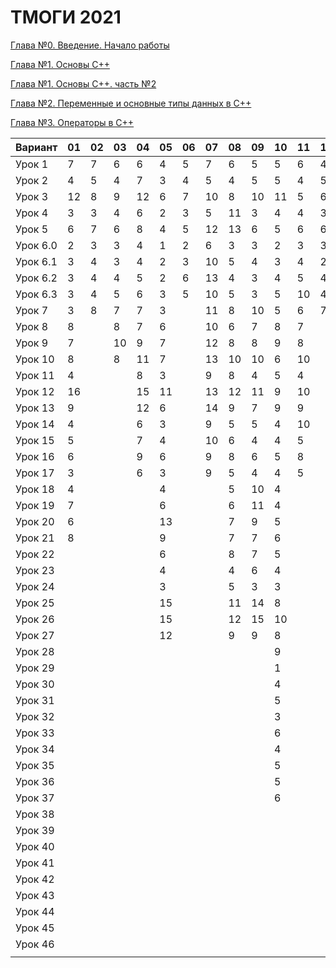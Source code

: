 # ТМОГИ 2021

[Глава №0. Введение. Начало работы](https://drive.google.com/drive/folders/1q9ILkl6kPBrzqY5IDAdt2iB8K4RCu3_s)

[Глава №1. Основы C++](https://drive.google.com/drive/folders/1dMwYSpwDyVjM3WYAmFnPbQyAa7Ku27ae?usp=sharing)

[Глава №1. Основы C++. часть №2](https://drive.google.com/drive/folders/1fXnj1Y5SFlGWLntIE1J1n9CxaEfAoDRt?usp=sharing)

[Глава №2. Переменные и основные типы данных в C++](https://drive.google.com/drive/folders/1H2bi6jBYB0l9SboeHFAvLMLuulBqJsar?usp=sharing)

[Глава №3. Операторы в C++](https://drive.google.com/drive/folders/16XzNa9f414aQFBlKuvIkwz7AKf2PCaL8?usp=sharing)

| Вариант  | 01 | 02 | 03 | 04 | 05 | 06 | 07 | 08 | 09 | 10 | 11 | 12 | 13 | 14 | 15 | 16 | 17 | 18 | 19 | 20 |
| -------  | -- | -- | -- | -- | -- | -- | -- | -- | -- | -- | -- | -- | -- | -- | -- | -- | -- | -- | -- | -- |
| Урок 1   |  7 |  7 |  6 |  6 |  4 |  5 |  7 |  6 |  5 |  5 | 6  |  4 |    |  4 |  5 |  4 |  6 |  5 |  4 |    |
| Урок 2   |  4 |  5 |  4 |  7 |  3 |  4 |  5 |  4 |  5 |  5 | 4  |  5 |    |  2 |  4 |  2 |  4 |  3 |  5 |    |
| Урок 3   | 12 |  8 |  9 | 12 |  6 |  7 | 10 |  8 | 10 | 11 | 5  |  6 |    |  6 | 11 |  6 |  8 | 10 |  9 |    |
| Урок 4   |  3 |  3 |  4 |  6 |  2 |  3 |  5 | 11 |  3 |  4 | 4  |  3 |    |  2 |  2 |  2 |  4 |  8 |  5 |    |
| Урок 5   |  6 |  7 |  6 |  8 |  4 |  5 | 12 | 13 |  6 |  5 | 6  |  6 |    |  5 |  6 |  5 |  8 | 14 |  6 |    |
| Урок 6.0 |  2 |  3 |  3 |  4 |  1 |  2 |  6 |  3 |  3 |  2 | 3  |  3 |    |  1 |  2 |  1 |  2 |  2 |  2 |    |
| Урок 6.1 |  3 |  4 |  3 |  4 |  2 |  3 | 10 |  5 |  4 |  3 | 4  |  2 |    |  1 |  3 |  2 |  4 |  5 |  3 |    |
| Урок 6.2 |  3 |  4 |  4 |  5 |  2 |  6 | 13 |  4 |  3 |  4 | 5  |  4 |    |  3 |  3 |  3 |  3 |  4 |  4 |    |
| Урок 6.3 |  3 |  4 |  5 |  6 |  3 |  5 | 10 |  5 |  3 |  5 | 10 |  4 |    |  2 |  2 |  3 |  4 |  5 |  5 |    |
| Урок 7   |  3 |  8 |  7 |  7 |  3 |    | 11 |  8 | 10 |  5 | 6  |  7 |    |  3 |  9 |  3 |  4 |  4 |  7 |    |
| Урок 8   |  8 |    |  8 |  7 |  6 |    | 10 |  6 |  7 |  8 | 7  |    |    | 10 |  6 |  9 |  8 | 10 |  9 |    |
| Урок 9   |  7 |    | 10 |  9 |  7 |    | 12 |  8 |  8 |  9 | 8  |    |    | 11 |  8 |  9 |  8 |  8 |  9 |    |
| Урок 10  |  8 |    |  8 | 11 |  7 |    | 13 | 10 | 10 |  6 | 10 |    |    | 10 |  6 |  8 |  6 |  6 |  8 |    |
| Урок 11  |  4 |    |    |  8 |  3 |    |  9 |  8 |  4 |  5 |  4 |    |    |  7 |  4 |  5 |  5 |  3 |  4 |    |
| Урок 12  | 16 |    |    | 15 | 11 |    | 13 | 12 | 11 |  9 | 10 |    |    | 14 | 10 | 12 | 10 |  8 | 10 |    |
| Урок 13  |  9 |    |    | 12 |  6 |    | 14 | 9  |  7 |  9 |  9 |    |    |  9 |  7 |  8 |  8 | 10 |  9 |    |
| Урок 14  |  4 |    |    |  6 |  3 |    |  9 | 5  |  5 |  4 | 10 |    |    |  5 |  3 |  4 |  5 |  3 |  5 |    |
| Урок 15  |  5 |    |    |  7 |  4 |    | 10 | 6  |  4 |  4 |  5 |    |    |  6 |  4 |  5 |  5 |  4 |  6 |    |
| Урок 16  |  6 |    |    |  9 |  6 |    |  9 | 8  |  6 |  5 |  8 |    |    |  7 |  5 |  6 |  5 |  5 |  5 |    |
| Урок 17  |  3 |    |    |  6 |  3 |    |  9 | 5  |  4 |  4 |  5 |    |    |  4 |  3 |  4 |  5 |  5 |  4 |    |
| Урок 18  |  4 |    |    |    |  4 |    |    | 5  | 10 |  4 |    |    |    |  5 |  6 |  4 |    |  4 |  5 |    |
| Урок 19  |  7 |    |    |    |  6 |    |    | 6  | 11 |  4 |    |    |    |  8 |  7 |  4 |    |  5 |  5 |    |
| Урок 20  |  6 |    |    |    | 13 |    |    | 7  |  9 |  5 |    |    |    |  8 |  7 |  5 |    |  5 |  7 |    |
| Урок 21  |  8 |    |    |    |  9 |    |    | 7  |  7 |  6 |    |    |    |  9 |  9 |  6 |    |  6 |  9 |    |
| Урок 22  |    |    |    |    |  6 |    |    | 8  |  7 |  5 |    |    |    |  6 |  7 |  7 |    |  6 |  6 |    |
| Урок 23  |    |    |    |    |  4 |    |    | 4  |  6 |  4 |    |    |    |  5 |  6 |  5 |    |  5 |  6 |    |
| Урок 24  |    |    |    |    |  3 |    |    | 5  |  3 |  3 |    |    |    |  4 |  3 |  3 |    |  4 |  3 |    |
| Урок 25  |    |    |    |    | 15 |    |    | 11 | 14 |  8 |    |    |    | 14 | 12 | 11 |    |  9 | 11 |    |
| Урок 26  |    |    |    |    | 15 |    |    | 12 | 15 | 10 |    |    |    | 14 | 15 | 12 |    |  9 | 10 |    |
| Урок 27  |    |    |    |    | 12 |    |    | 9  |  9 |  8 |    |    |    |  9 | 11 | 10 |    |  9 |  9 |    |
| Урок 28  |    |    |    |    |    |    |    |    |    |  9 |    |    |    | 10 |    |  9 |    |    |    |    |
| Урок 29  |    |    |    |    |    |    |    |    |    |  1 |    |    |    | 3  |    |  2 |    |    |    |    |
| Урок 30  |    |    |    |    |    |    |    |    |    |  4 |    |    |    |    |    |  5 |    |    |    |    |
| Урок 31  |    |    |    |    |    |    |    |    |    |  5 |    |    |    |    |    |  5 |    |    |    |    |
| Урок 32  |    |    |    |    |    |    |    |    |    |  3 |    |    |    |    |    |  3 |    |    |    |    |
| Урок 33  |    |    |    |    |    |    |    |    |    |  6 |    |    |    |    |    |  5 |    |    |    |    |
| Урок 34  |    |    |    |    |    |    |    |    |    |  4 |    |    |    |    |    |  5 |    |    |    |    |
| Урок 35  |    |    |    |    |    |    |    |    |    |  5 |    |    |    |    |    |  5 |    |    |    |    |
| Урок 36  |    |    |    |    |    |    |    |    |    |  5 |    |    |    |    |    |  5 |    |    |    |    |
| Урок 37  |    |    |    |    |    |    |    |    |    |  6 |    |    |    |    |    |  6 |    |    |    |    |
| Урок 38  |    |    |    |    |    |    |    |    |    |    |    |    |    |    |    |    |    |    |    |    |
| Урок 39  |    |    |    |    |    |    |    |    |    |    |    |    |    |    |    |    |    |    |    |    |
| Урок 40  |    |    |    |    |    |    |    |    |    |    |    |    |    |    |    |    |    |    |    |    |
| Урок 41  |    |    |    |    |    |    |    |    |    |    |    |    |    |    |    |    |    |    |    |    |
| Урок 42  |    |    |    |    |    |    |    |    |    |    |    |    |    |    |    |    |    |    |    |    |
| Урок 43  |    |    |    |    |    |    |    |    |    |    |    |    |    |    |    |    |    |    |    |    |
| Урок 44  |    |    |    |    |    |    |    |    |    |    |    |    |    |    |    |    |    |    |    |    |
| Урок 45  |    |    |    |    |    |    |    |    |    |    |    |    |    |    |    |    |    |    |    |    |
| Урок 46  |    |    |    |    |    |    |    |    |    |    |    |    |    |    |    |    |    |    |    |    |
|          |    |    |    |    |    |    |    |    |    |    |    |    |    |    |    |    |    |    |    |    |
